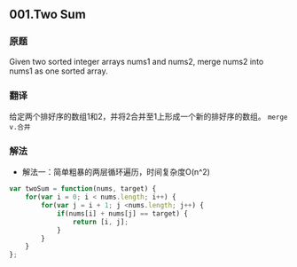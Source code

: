 ## 001.Two Sum
### 原题
Given two sorted integer arrays nums1 and nums2, merge nums2 into nums1 as one sorted array.
### 翻译
给定两个排好序的数组1和2，并将2合并至1上形成一个新的排好序的数组。
`merge v.合并`
### 解法
- 解法一：简单粗暴的两层循环遍历，时间复杂度O(n^2)
```javascript
var twoSum = function(nums, target) {
    for(var i = 0; i < nums.length; i++) {
        for(var j = i + 1; j <nums.length; j++) {
            if(nums[i] + nums[j] == target) {
                return [i, j];
            }
        }
    }
};
```